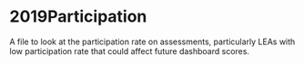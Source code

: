 # 2019Participation

A file to look at the participation rate on assessments, particularly LEAs with low participation rate that could affect future dashboard scores. 
